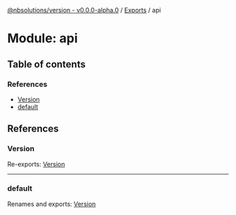 [@nbsolutions/version - v0.0.0-alpha.0](../README.md) / [Exports](../modules.md) / api

# Module: api

## Table of contents

### References

- [Version](api.md#version)
- [default](api.md#default)

## References

### Version

Re-exports: [Version](../classes/Version.Version-1.md)

___

### default

Renames and exports: [Version](../classes/Version.Version-1.md)
